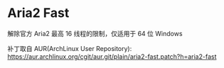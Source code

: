 # Aria2 Fast

解除官方 Aria2 最高 16 线程的限制，仅适用于 64 位 Windows

补丁取自 AUR(ArchLinux User Repository): https://aur.archlinux.org/cgit/aur.git/plain/aria2-fast.patch?h=aria2-fast

